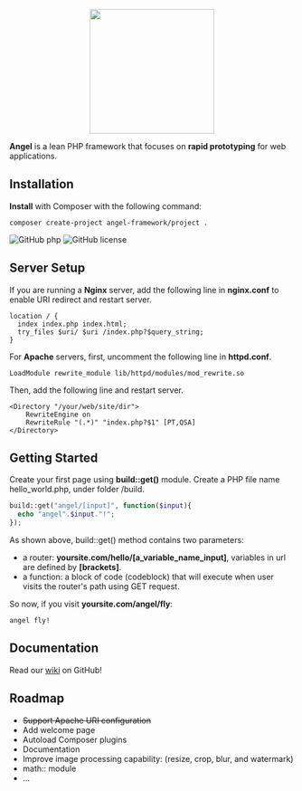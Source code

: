 <p align="center"><img width="220" src="http://www.zuggr.com/file/angel.jpg"></p>

**Angel** is a lean PHP framework that focuses on **rapid prototyping** for web applications.

Installation
-------------
**Install** with Composer with the following command:
```
composer create-project angel-framework/project .
```
![GitHub php](https://img.shields.io/packagist/php-v/symfony/symfony.svg)
![GitHub license](https://img.shields.io/cocoapods/l/AFNetworking.svg)

Server Setup
-------------
If you are running a **Nginx** server, add the following line in **nginx.conf** to enable URI redirect and restart server.
```Nginx
location / {
  index index.php index.html;
  try_files $uri/ $uri /index.php?$query_string;
}
```
For **Apache** servers, first, uncomment the following line in **httpd.conf**.
```ApacheConf
LoadModule rewrite_module lib/httpd/modules/mod_rewrite.so
```
Then, add the following line and restart server.
```ApacheConf
<Directory "/your/web/site/dir">
	RewriteEngine on
	RewriteRule "(.*)" "index.php?$1" [PT,QSA]
</Directory>
```

Getting Started
-------------
Create your first page using **build::get()** module. Create a PHP file name hello_world.php, under folder /build.
```php
build::get("angel/[input]", function($input){
  echo "angel".$input."!";
});
```
As shown above, build::get() method contains two parameters:
* a router: **yoursite.com/hello/[a_variable_name_input]**, variables in url are defined by **[brackets]**.
* a function: a block of code (codeblock) that will execute when user visits the router's path using GET request.

So now, if you visit **yoursite.com/angel/fly**:
```
angel fly!
```

Documentation
-------------
Read our [wiki](https://github.com/angel-framework/project/wiki) on GitHub!

Roadmap
-------------
* ~~Support Apache URI configuration~~
* Add welcome page
* Autoload Composer plugins
* Documentation
* Improve image processing capability: (resize, crop, blur, and watermark)
* math:: module
* ...
